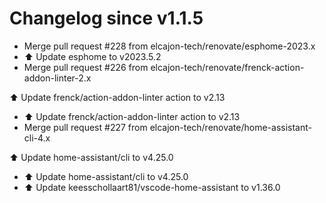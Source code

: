 # Changelog since v1.1.5
- Merge pull request #228 from elcajon-tech/renovate/esphome-2023.x 
- ⬆️ Update esphome to v2023.5.2 
- Merge pull request #226 from elcajon-tech/renovate/frenck-action-addon-linter-2.x

⬆️ Update frenck/action-addon-linter action to v2.13 
- ⬆️ Update frenck/action-addon-linter action to v2.13 
- Merge pull request #227 from elcajon-tech/renovate/home-assistant-cli-4.x

⬆️ Update home-assistant/cli to v4.25.0 
- ⬆️ Update home-assistant/cli to v4.25.0 
- ⬆️ Update keesschollaart81/vscode-home-assistant to v1.36.0 
